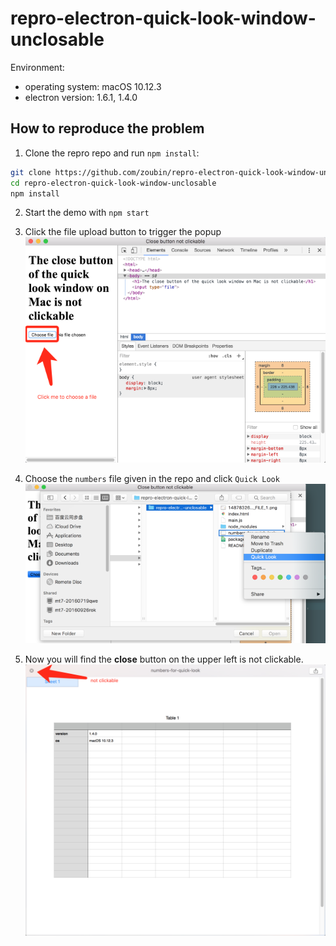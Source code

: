 # repro-electron-quick-look-window-unclosable
Environment:
* operating system: macOS 10.12.3
* electron version: 1.6.1, 1.4.0

## How to reproduce the problem

1. Clone the repro repo and run `npm install`:

```bash
git clone https://github.com/zoubin/repro-electron-quick-look-window-unclosable.git
cd repro-electron-quick-look-window-unclosable
npm install

```

2. Start the demo with `npm start`
3. Click the file upload button to trigger the popup
![1](1.png)

4. Choose the `numbers` file given in the repo and click `Quick Look`
![2](2.png)

5. Now you will find the **close** button on the upper left is not clickable.
![3](3.png)

